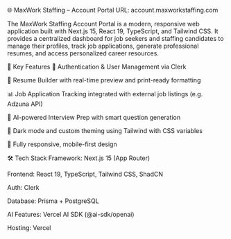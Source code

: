 🌐 MaxWork Staffing – Account Portal
URL: account.maxworkstaffing.com

The MaxWork Staffing Account Portal is a modern, responsive web application built with Next.js 15, React 19, TypeScript, and Tailwind CSS. It provides a centralized dashboard for job seekers and staffing candidates to manage their profiles, track job applications, generate professional resumes, and access personalized career resources.

🔧 Key Features
🔐 Authentication & User Management via Clerk

📄 Resume Builder with real-time preview and print-ready formatting

📊 Job Application Tracking integrated with external job listings (e.g. Adzuna API)

🧠 AI-powered Interview Prep with smart question generation

🌙 Dark mode and custom theming using Tailwind with CSS variables

📱 Fully responsive, mobile-first design

🛠️ Tech Stack
Framework: Next.js 15 (App Router)

Frontend: React 19, TypeScript, Tailwind CSS, ShadCN

Auth: Clerk

Database: Prisma + PostgreSQL

AI Features: Vercel AI SDK (@ai-sdk/openai)

Hosting: Vercel
